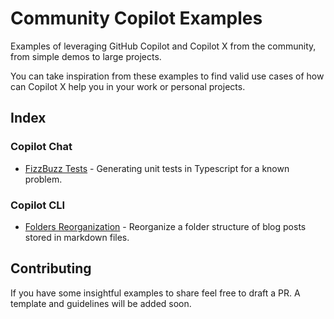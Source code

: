 # Community Copilot Examples

Examples of leveraging GitHub Copilot and Copilot X from the community, from simple demos to large projects.

You can take inspiration from these examples to find valid use cases of how can Copilot X help you in your work or personal projects.

## Index

### Copilot Chat

- [FizzBuzz Tests](./copilot-chat-fizzbuzz-tests) - Generating unit tests in Typescript for a known problem.

### Copilot CLI

- [Folders Reorganization](./copilot-cli-folders-reorganization) - Reorganize a folder structure of blog posts stored in markdown files.

## Contributing

If you have some insightful examples to share feel free to draft a PR. A template and guidelines will be added soon.
